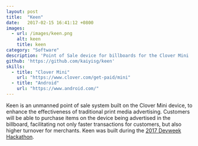 ```yaml
---
layout: post
title:  "Keen"
date:   2017-02-15 16:41:12 +0800
images:
  - url: /images/keen.png
    alt: keen
    title: keen
category: "Software"
description: 'Point of Sale device for billboards for the Clover Mini '
github: 'https://github.com/kaiyisg/keen'
skills: 
  - title: "Clover Mini"
    url: "https://www.clover.com/get-paid/mini"
  - title: "Android"
    url: "https://www.android.com/"
---
```

Keen is an unmanned point of sale system built on the Clover Mini device, to enhance the effectiveness of traditional print media advertising. Customers will be able to purchase items on the device being advertised in the billboard, facilitating not only faster transactions for customers, but also higher turnover for merchants. Keen was built during the [2017 Devweek Hackathon](http://www.developerweek.com/hackathon/).
